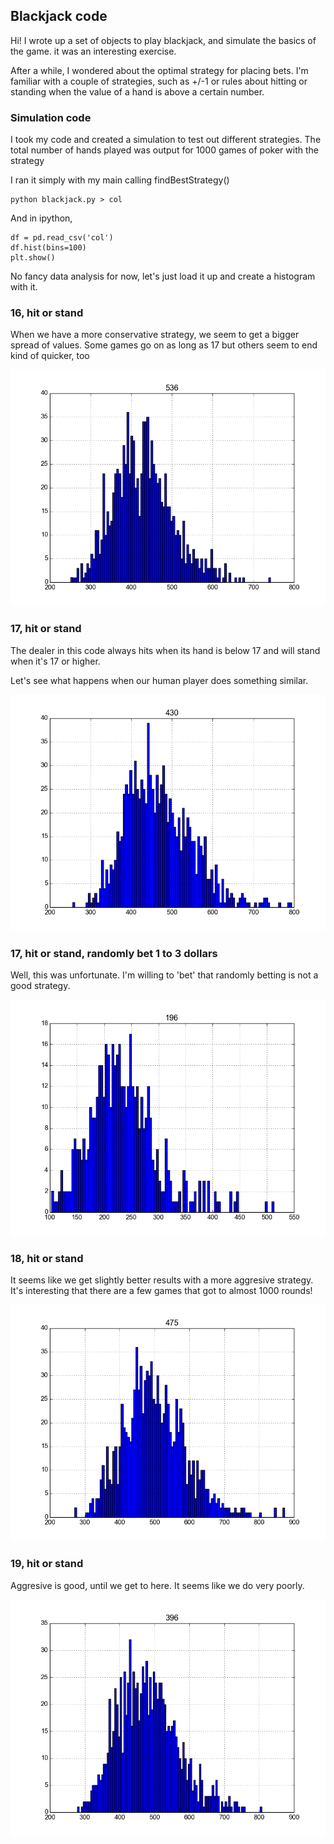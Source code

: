## Blackjack code

Hi! I wrote up a set of objects to play blackjack, and simulate
the basics of the game. it was an interesting exercise.

After a while, I wondered about the optimal strategy for placing
bets. I'm familiar with a couple of strategies, such as +/-1 or 
rules about hitting or standing when the value of a hand is 
above a certain number.

### Simulation code

I took my code and created a simulation to test out different
strategies. The total number of hands played was output for
1000 games of poker with the strategy

I ran it simply with my main calling findBestStrategy()

    python blackjack.py > col

And in ipython,

    df = pd.read_csv('col')
    df.hist(bins=100)
    plt.show()

No fancy data analysis for now, let's just load it up and
create a histogram with it.

### 16, hit or stand

When we have a more conservative strategy, we seem to get
a bigger spread of values. Some games go on as long as 17
but others seem to end kind of quicker, too

![16, hit or stand](16hitorstand.png)

### 17, hit or stand

The dealer in this code always hits when its hand is below 17
and will stand when it's 17 or higher. 

Let's see what happens when our human player does something
similar.

![17, hit or stand](17hitorstand.png)

### 17, hit or stand, randomly bet 1 to 3 dollars

Well, this was unfortunate. I'm willing to 'bet' that 
randomly betting is not a good strategy.


![17, hit or stand](17hitorstandRandomBet.png)

### 18, hit or stand

It seems like we get slightly better results with a more
aggresive strategy. It's interesting that there are a few
games that got to almost 1000 rounds!

![18, hit or stand](18hitorstand.png)

### 19, hit or stand

Aggresive is good, until we get to here. It seems like we 
do very poorly.

![19, hit or stand](19hitorstand.png)

